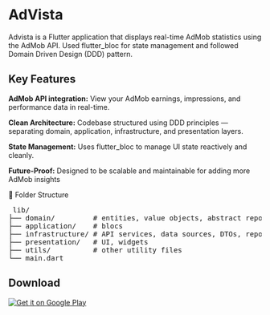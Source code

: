 # AdVista

Advista is a Flutter application that displays real-time AdMob statistics using the AdMob API. Used flutter_bloc for state management and followed Domain Driven Design (DDD) pattern.

## Key Features

**AdMob API integration:** View your AdMob earnings, impressions, and performance data in real-time.

**Clean Architecture:** Codebase structured using DDD principles — separating domain, application, infrastructure, and presentation layers.

**State Management:** Uses flutter_bloc to manage UI state reactively and cleanly.

**Future-Proof:** Designed to be scalable and maintainable for adding more AdMob insights



📁 Folder Structure
<pre> lib/
├── domain/         # entities, value objects, abstract repositories
├── application/    # blocs
├── infrastructure/ # API services, data sources, DTOs, repository implementations
├── presentation/   # UI, widgets
├── utils/          # other utility files
└── main.dart </pre>

## Download
[![Get it on Google Play](https://play.google.com/intl/en_us/badges/static/images/badges/en_badge_web_generic.png)](https://play.google.com/store/apps/details?id=com.ngb.twoadvista)


